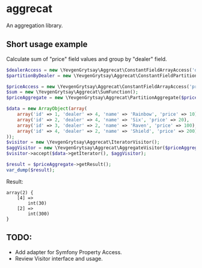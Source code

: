 # aggrecat
An aggregation library.

## Short usage example
Calculate sum of "price" field values and group by "dealer" field.
```php
$dealerAccess = new \YevgenGrytsay\Aggrecat\ConstantFieldArrayAccess('dealer');
$partitionByDealer = new \YevgenGrytsay\Aggrecat\ConstantFieldPartition($dealerAccess);

$priceAccess = new \YevgenGrytsay\Aggrecat\ConstantFieldArrayAccess('price');
$sum = new \YevgenGrytsay\Aggrecat\SumFunction();
$priceAggregate = new \YevgenGrytsay\Aggrecat\PartitionAggregate($priceAccess, $sum, $partitionByDealer, 0);

$data = new ArrayObject(array(
    array('id' => 1, 'dealer' => 4, 'name' => 'Rainbow', 'price' => 10),
    array('id' => 2, 'dealer' => 4, 'name' => 'Six', 'price' => 20),
    array('id' => 3, 'dealer' => 2, 'name' => 'Raven', 'price' => 100),
    array('id' => 4, 'dealer' => 2, 'name' => 'Shield', 'price' => 200),
));
$visitor = new \YevgenGrytsay\Aggrecat\IteratorVisitor();
$aggVisitor = new \YevgenGrytsay\Aggrecat\AggregateVisitor($priceAggregate);
$visitor->accept($data->getIterator(), $aggVisitor);

$result = $priceAggregate->getResult();
var_dump($result);
```

Result:
```
array(2) {
    [4] =>
        int(30)
    [2] =>
        int(300)
}
```

## TODO:
* Add adapter for Symfony Property Access.
* Review Visitor interface and usage.
